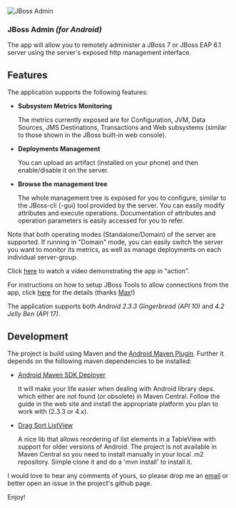 ![JBoss Admin][0]

### JBoss Admin _(for Android)_

The app will allow you to remotely administer a JBoss 7 or JBoss EAP 6.1 server using the server's exposed http management interface.

Features
--------

The application supports the following features:

* __Subsystem Metrics Monitoring__

    The metrics currently exposed are for Configuration, JVM, Data Sources, JMS Destinations, Transactions and Web subsystems (similar to those shown in the JBoss built-in web console).

* __Deployments Management__

    You can upload an artifact (installed on your phone) and then enable/disable it on the server.

* __Browse the management tree__

    The whole management tree is exposed for you to configure, similar to the JBoss-cli {-gui} tool provided by the server. You can easily modify attributes and execute operations. Documentation of attributes and operation parameters is easily accessed for you to refer.

Note that both operating modes (Standalone/Domain) of the server are supported. If running in "Domain" mode, you can easily switch the server you want to monitor its metrics, as well as manage deployments on each individual server-group.

Click [here][1] to watch a video demonstrating the app in "action". 

For instructions on how to setup JBoss Tools to allow connections from the app, click [here][3] for the details (thanks [Max][2]!)

The application supports both *Android 2.3.3 Gingerbread (API 10)* and *4.2 Jelly Ben (API 17)*.

Development
-----------
The project is build using Maven and the [Android Maven Plugin](http://code.google.com/p/maven-android-plugin). Further it depends on the following maven dependencies to be installed:

* [Android Maven SDK Deployer](https://github.com/mosabua/maven-android-sdk-deployer)

  It will make your life easier when dealing with Android library deps. which either are not found (or obsolete) in Maven Central. Follow the guide in the web site and install the appropriate platform you plan to work with (2.3.3 or 4.x).

* [Drag Sort ListView](https://github.com/bauerca/drag-sort-listview)

  A nice lib that allows reordering of list elements in a TableView with support for older versions of Android. The project is not available in Maven Central so you need to install manually in your local .m2 repository.  Simple clone it and do a 'mvn install' to install it.

I would love to hear any comments of yours, so please drop me an [email][4] or better open an issue in the project's github page.

Enjoy!


[0]: http://cvasilak.org/images/jboss-admin-logo.png "JBoss Admin"
[1]: https://vimeo.com/70296958
[2]: https://twitter.com/#!/maxandersen
[3]: http://planet.jboss.org/post/using_jboss_admin_iphone_app_together_with_jboss_tools
[4]: mailto:cvasilak@gmail.gom?subject=JBoss-Admin(Android)
